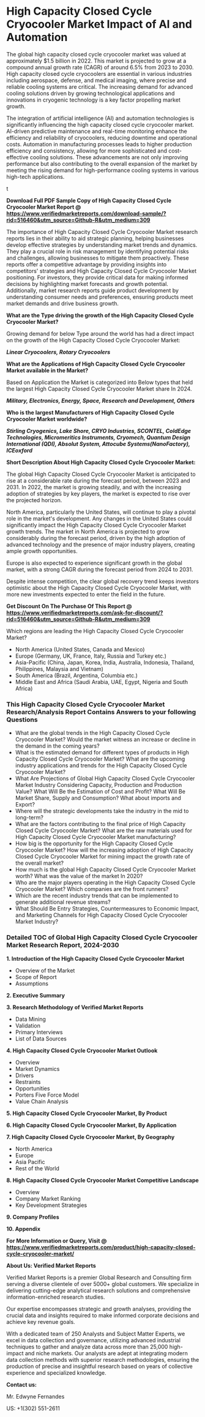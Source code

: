 <meta name="title" content="Global  High Capacity Closed Cycle Cryocooler Market Impact of AI and Automation"><meta name="description" content="  The global high capacity closed cycle cryocooler market was valued at approximately $1.5 billion in 2022. This market is projected to grow at a compound annual growt"><meta name="title" content=" High Capacity Closed Cycle Cryocooler Market Size, Share, Scope, Trends, Growth, Opportunities, Analysis, Forecast"> <h1>High Capacity Closed Cycle Cryocooler Market Impact of AI and Automation</h1> <p>The global high capacity closed cycle cryocooler market was valued at approximately $1.5 billion in 2022. This market is projected to grow at a compound annual growth rate (CAGR) of around 6.5% from 2023 to 2030. High capacity closed cycle cryocoolers are essential in various industries including aerospace, defense, and medical imaging, where precise and reliable cooling systems are critical. The increasing demand for advanced cooling solutions driven by growing technological applications and innovations in cryogenic technology is a key factor propelling market growth.</p> <p>The integration of artificial intelligence (AI) and automation technologies is significantly influencing the high capacity closed cycle cryocooler market. AI-driven predictive maintenance and real-time monitoring enhance the efficiency and reliability of cryocoolers, reducing downtime and operational costs. Automation in manufacturing processes leads to higher production efficiency and consistency, allowing for more sophisticated and cost-effective cooling solutions. These advancements are not only improving performance but also contributing to the overall expansion of the market by meeting the rising demand for high-performance cooling systems in various high-tech applications.</p> t</p><p id="" class=""><strong>Download Full PDF Sample Copy of High Capacity Closed Cycle Cryocooler Market Report @ <a href="https://www.verifiedmarketreports.com/download-sample/?rid=516460&utm_source=Github-R&utm_medium=309" target="_blank">https://www.verifiedmarketreports.com/download-sample/?rid=516460&utm_source=Github-R&utm_medium=309</a></strong></p><p>The importance of&nbsp;High Capacity Closed Cycle Cryocooler Market research reports lies in their ability to aid strategic planning, helping businesses develop effective strategies by understanding market trends and dynamics. They play a crucial role in risk management by identifying potential risks and challenges, allowing businesses to mitigate them proactively. These reports offer a competitive advantage by providing insights into competitors' strategies and High Capacity Closed Cycle Cryocooler Market positioning. For investors, they provide critical data for making informed decisions by highlighting market forecasts and growth potential. Additionally, market research reports guide product development by understanding consumer needs and preferences, ensuring products meet market demands and drive business growth.</p><p><strong>What are the&nbsp;Type driving the growth of the High Capacity Closed Cycle Cryocooler Market?</strong></p><p id="" class="">Growing demand for below Type around the world has had a direct impact on the growth of the High Capacity Closed Cycle Cryocooler Market:</p><em><strong>Linear Cryocoolers, Rotary Cryocoolers</strong></em></p><strong>What are the&nbsp;Applications&nbsp;of High Capacity Closed Cycle Cryocooler Market available in the Market?</strong></p><p id="" class="">Based on Application the Market is categorized into Below types that held the largest High Capacity Closed Cycle Cryocooler Market share In 2024.</p><em><strong>Military, Electronics, Energy, Space, Research and Development, Others</strong></em></p><strong>Who is the largest Manufacturers of High Capacity Closed Cycle Cryocooler Market worldwide?</strong></p><p><em><strong>Stirling Cryogenics, Lake Shore, CRYO Industries, SCONTEL, ColdEdge Technologies, Micromeritics Instruments, Cryomech, Quantum Design International (QDI), Absolut System, Attocube Systems(NanoFactory), ICEoxford</strong></em></p><p id="" class=""><strong>Short Description About High Capacity Closed Cycle Cryocooler Market:</strong></p><p>The global High Capacity Closed Cycle Cryocooler Market is anticipated to rise at a considerable rate during the forecast period, between 2023 and 2031. In 2022, the market is growing steadily, and with the increasing adoption of strategies by key players, the market is expected to rise over the projected horizon.</p><p>North America, particularly the United States, will continue to play a pivotal role in the market's development. Any changes in the United States could significantly impact the High Capacity Closed Cycle Cryocooler Market growth trends. The market in North America is projected to grow considerably during the forecast period, driven by the high adoption of advanced technology and the presence of major industry players, creating ample growth opportunities.</p><p>Europe is also expected to experience significant growth in the global market, with a strong CAGR during the forecast period from 2024 to 2031.</p><p>Despite intense competition, the clear global recovery trend keeps investors optimistic about the High Capacity Closed Cycle Cryocooler Market, with more new investments expected to enter the field in the future.</p><p id="" class=""><strong>Get Discount On The Purchase Of This Report @ <a href="https://www.verifiedmarketreports.com/ask-for-discount/?rid=516460&utm_source=Github-R&utm_medium=309" target="_blank">https://www.verifiedmarketreports.com/ask-for-discount/?rid=516460&utm_source=Github-R&utm_medium=309</a></strong></p>Which regions are leading the High Capacity Closed Cycle Cryocooler Market?</p><ul><li>North America (United States, Canada and Mexico)</li><li>Europe (Germany, UK, France, Italy, Russia and Turkey etc.)</li><li>Asia-Pacific (China, Japan, Korea, India, Australia, Indonesia, Thailand, Philippines, Malaysia and Vietnam)</li><li>South America (Brazil, Argentina, Columbia etc.)</li><li>Middle East and Africa (Saudi Arabia, UAE, Egypt, Nigeria and South Africa)</li></ul><h3 id="" class="">This High Capacity Closed Cycle Cryocooler Market Research/Analysis Report Contains Answers to your following Questions</h3><ul><li>What are the global trends in the High Capacity Closed Cycle Cryocooler Market? Would the market witness an increase or decline in the demand in the coming years?</li><li>What is the estimated demand for different types of products in High Capacity Closed Cycle Cryocooler Market? What are the upcoming industry applications and trends for the High Capacity Closed Cycle Cryocooler Market?</li><li>What Are Projections of Global High Capacity Closed Cycle Cryocooler Market Industry Considering Capacity, Production and Production Value? What Will Be the Estimation of Cost and Profit? What Will Be Market Share, Supply and Consumption? What about imports and Export?</li><li>Where will the strategic developments take the industry in the mid to long-term?</li><li>What are the factors contributing to the final price of High Capacity Closed Cycle Cryocooler Market? What are the raw materials used for High Capacity Closed Cycle Cryocooler Market manufacturing?</li><li>How big is the opportunity for the High Capacity Closed Cycle Cryocooler Market? How will the increasing adoption of High Capacity Closed Cycle Cryocooler Market for mining impact the growth rate of the overall market?</li><li>How much is the global High Capacity Closed Cycle Cryocooler Market worth? What was the value of the market In 2020?</li><li>Who are the major players operating in the High Capacity Closed Cycle Cryocooler Market? Which companies are the front runners?</li><li>Which are the recent industry trends that can be implemented to generate additional revenue streams?</li><li>What Should Be Entry Strategies, Countermeasures to Economic Impact, and Marketing Channels for High Capacity Closed Cycle Cryocooler Market Industry?</li></ul><h3 id="" class="">Detailed TOC of Global High Capacity Closed Cycle Cryocooler Market Research Report, 2024-2030</h3><p id="" class=""><strong>1. Introduction of the High Capacity Closed Cycle Cryocooler Market</strong></p><ul><li>Overview of the Market</li><li>Scope of Report</li><li>Assumptions</li></ul><p id="" class=""><strong>2. Executive Summary</strong></p><p id="" class=""><strong>3. Research Methodology of Verified Market Reports</strong></p><ul><li>Data Mining</li><li>Validation</li><li>Primary Interviews</li><li>List of Data Sources</li></ul><p id="" class=""><strong>4. High Capacity Closed Cycle Cryocooler Market Outlook</strong></p><ul><li>Overview</li><li>Market Dynamics</li><li>Drivers</li><li>Restraints</li><li>Opportunities</li><li>Porters Five Force Model</li><li>Value Chain Analysis</li></ul><p id="" class=""><strong>5. High Capacity Closed Cycle Cryocooler Market, By Product</strong></p><p id="" class=""><strong>6. High Capacity Closed Cycle Cryocooler Market, By Application</strong></p><p id="" class=""><strong>7. High Capacity Closed Cycle Cryocooler Market, By Geography</strong></p><ul><li>North America</li><li>Europe</li><li>Asia Pacific</li><li>Rest of the World</li></ul><p id="" class=""><strong>8. High Capacity Closed Cycle Cryocooler Market Competitive Landscape</strong></p><ul><li>Overview</li><li>Company Market Ranking</li><li>Key Development Strategies</li></ul><p id="" class=""><strong>9. Company Profiles</strong></p><p id="" class=""><strong>10. Appendix</strong></p><p id="" class=""><strong>For More Information or Query, Visit @ <a href="https://www.verifiedmarketreports.com/product/high-capacity-closed-cycle-cryocooler-market/" target="_blank">https://www.verifiedmarketreports.com/product/high-capacity-closed-cycle-cryocooler-market/</a></strong></p><p id="" class=""><strong>About Us: Verified Market Reports</strong></p><p id="" class="">Verified Market Reports is a premier Global Research and Consulting firm serving a diverse clientele of over 5000+ global customers. We specialize in delivering cutting-edge analytical research solutions and comprehensive information-enriched research studies.</p><p id="" class="">Our expertise encompasses strategic and growth analyses, providing the crucial data and insights required to make informed corporate decisions and achieve key revenue goals.</p><p id="" class="">With a dedicated team of 250 Analysts and Subject Matter Experts, we excel in data collection and governance, utilizing advanced industrial techniques to gather and analyze data across more than 25,000 high-impact and niche markets. Our analysts are adept at integrating modern data collection methods with superior research methodologies, ensuring the production of precise and insightful research based on years of collective experience and specialized knowledge.</p><p id="" class=""><strong>Contact us:</strong></p><p id="" class="">Mr. Edwyne Fernandes</p><p id="" class="">US: +1(302) 551-2611</p>